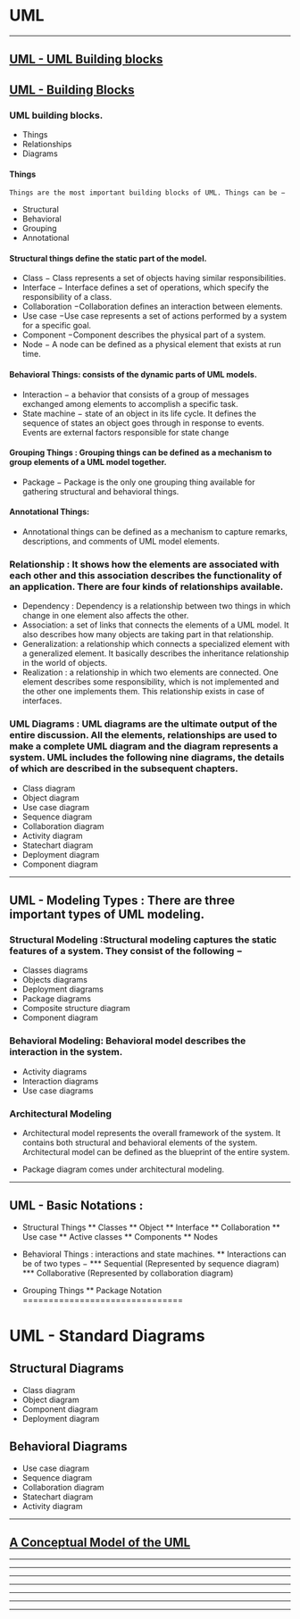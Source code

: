 # UML
---------------
## [UML - UML Building blocks](https://www.youtube.com/watch?v=wnEHPYJkvc8&list=PLWPirh4EWFpF9Gbnu4_DdF4ITHSN6MSsk&index=12)

## [UML - Building Blocks](https://www.tutorialspoint.com/uml/uml_building_blocks.htm)
### UML building blocks.
* Things
* Relationships
* Diagrams

#### Things
	Things are the most important building blocks of UML. Things can be −
* Structural
* Behavioral
* Grouping
* Annotational

#### Structural things define the static part of the model. 
* Class − Class represents a set of objects having similar responsibilities.
* Interface − Interface defines a set of operations, which specify the responsibility of a class.
* Collaboration −Collaboration defines an interaction between elements.
* Use case −Use case represents a set of actions performed by a system for a specific goal.
* Component −Component describes the physical part of a system.
* Node − A node can be defined as a physical element that exists at run time.

#### Behavioral Things: consists of the dynamic parts of UML models.
* Interaction − a behavior that consists of a group of messages exchanged among elements to accomplish a specific task.
* State machine − state of an object in its life cycle. It defines the sequence of states an object goes through in 
				response to events. Events are external factors responsible for state change
#### Grouping Things : Grouping things can be defined as a mechanism to group elements of a UML model together.
* Package − Package is the only one grouping thing available for gathering structural and behavioral things.

#### Annotational Things:
* Annotational things can be defined as a mechanism to capture remarks, descriptions, and comments of UML model elements.


### Relationship : It shows how the elements are associated with each other and this association describes the functionality of an application. There are four kinds of relationships available.

* Dependency : Dependency is a relationship between two things in which change in one element also affects the other.
* Association: a set of links that connects the elements of a UML model. It also describes how many objects are taking part in that relationship.
* Generalization:  a relationship which connects a specialized element with a generalized element. It basically describes the inheritance relationship in the world of objects.
* Realization :  a relationship in which two elements are connected. One element describes some responsibility, which is not implemented and the other one implements them. This relationship exists in case of interfaces.

### UML Diagrams : UML diagrams are the ultimate output of the entire discussion. All the elements, relationships are used to make a complete UML diagram and the diagram represents a system. UML includes the following nine diagrams, the details of which are described in the subsequent chapters.

* Class diagram
* Object diagram
* Use case diagram
* Sequence diagram
* Collaboration diagram
* Activity diagram
* Statechart diagram
* Deployment diagram
* Component diagram

--------------------------------------------------------------------------

## UML - Modeling Types :  There are three important types of UML modeling.
### Structural Modeling :Structural modeling captures the static features of a system. They consist of the following −
* Classes diagrams
* Objects diagrams
* Deployment diagrams
* Package diagrams
* Composite structure diagram
* Component diagram

### Behavioral Modeling: Behavioral model describes the interaction in the system.
* Activity diagrams
* Interaction diagrams
* Use case diagrams

### Architectural Modeling
- Architectural model represents the overall framework of the system. It contains both structural and behavioral elements of the system. Architectural model can be defined as the blueprint of the entire system. 
* Package diagram comes under architectural modeling.
--------------------------------------------------------------------------
## UML - Basic Notations :
* Structural Things
** Classes
** Object
** Interface
** Collaboration
** Use case
** Active classes
** Components
** Nodes

* Behavioral Things : interactions and state machines.
** Interactions can be of two types −
*** Sequential (Represented by sequence diagram)
*** Collaborative (Represented by collaboration diagram)

* Grouping Things
** Package Notation
===============================
# UML - Standard Diagrams
## Structural Diagrams
* Class diagram
* Object diagram
* Component diagram
* Deployment diagram

## Behavioral Diagrams
* Use case diagram
* Sequence diagram
* Collaboration diagram
* Statechart diagram
* Activity diagram



---------------------------
## [A Conceptual Model of the UML](http://umlguide2.uw.hu/ch02lev1sec2.html)


















----------------
















-----------------





















---------------------




















-----------------------



























----------------------------
























----------------------



























---------------------------
